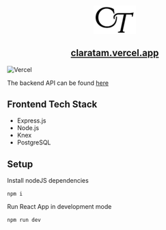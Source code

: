 <div align="center">
  <img alt="Logo" src="https://github.com/ctam62/portfolio/blob/main/src/assets/logos/logo.svg" width="100" />
</div>
<h2 align="center">
  <a href="https://claratam.vercel.app">claratam.vercel.app</a>
</h2>

![Vercel](http://therealsujitk-vercel-badge.vercel.app/?app=therealsujitk-vercel-badge)

The backend API can be found [here](https://github.com/ctam62/portfolio-api)

## Frontend Tech Stack
- Express.js
- Node.js
- Knex
- PostgreSQL

## Setup
Install nodeJS dependencies
```
npm i
```

Run React App in development mode
```
npm run dev
```
